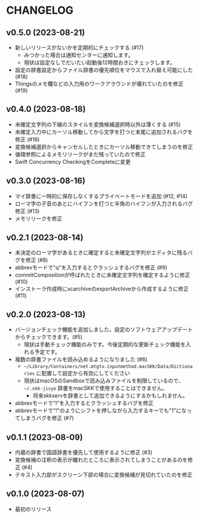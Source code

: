 # CHANGELOG

## v0.5.0 (2023-08-21)

- 新しいリリースがないかを定期的にチェックする (#17)
  - みつかった場合は通知センターに通知します。
  - 現状は設定なしでだいたい起動後12時間おきにチェックします。
- 設定の辞書設定からファイル辞書の優先順位をマウスで入れ替え可能にした (#18)
- Thingsのメモ欄などの入力用のワークアラウンドが壊れていたのを修正 (#19)

## v0.4.0 (2023-08-18)

- 未確定文字列の下線のスタイルを変換候補選択時以外は薄くする (#15)
- 未確定入力中にカーソル移動してから文字を打つと末尾に追加されるバグを修正 (#16)
- 変換候補選択からキャンセルしたときにカーソル移動できてしまうのを修正
- 循環参照によるメモリリークがまだ残っていたので修正
- Swift Concurrency CheckingをCompleteに変更

## v0.3.0 (2023-08-16)

- マイ辞書に一時的に保存しなくするプライベートモードを追加 (#12, #14)
- ローマ字の子音のあとにハイフンを打つと半角のハイフンが入力されるバグ修正 (#13)
- メモリリークを修正

## v0.2.1 (2023-08-14)

- 未決定のローマ字があるときに確定すると未確定文字列がエディタに残るバグを修正 (#8)
- abbrevモードで"q"を入力するとクラッシュするバグを修正 (#9)
- commitCompositionが呼ばれたときに未確定文字列を確定するように修正 (#10)
- インストーラ作成時にxcarchiveのexportArchiveから作成するように修正 (#11)

## v0.2.0 (2023-08-13)

- バージョンチェック機能を追加しました。設定のソフトウェアアップデートからチェックできます。(#5)
  - 現状は手動チェック機能のみです。今後定期的な更新チェック機能を入れる予定です。
- 複数の辞書ファイルを読み込めるようになりました (#6)
  - `~/Library/Containers/net.mtgto.inputmethod.macSKK/Data/Dictionaries` に配置して設定から有効にしてください
  - 現状はmacOSのSandboxで読み込みファイルを制限しているので、 `~/.skk-jisyo` 辞書をmacSKKで使用することはできません。
    - 将来skkservを辞書として追加できるようにするかもしれません。
- abbrevモードで"l"を入力するとクラッシュするバグを修正
- abbrevモードで"!"のようにシフトを押しながら入力するキーでも"1"になってしまうバグを修正 (#7)

## v0.1.1 (2023-08-09)

- 内蔵の辞書で国語辞書を優先して使用するように修正 (#3)
- 変換候補の注釈の表示が離れたところに表示されてしまうことがあるのを修正 (#4)
- テキスト入力部がスクリーン下部の場合に変換候補が見切れていたのを修正

## v0.1.0 (2023-08-07)

- 最初のリリース

